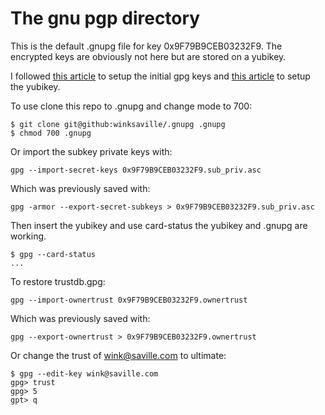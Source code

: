 # The gnu pgp directory

This is the default .gnupg file for key 0x9F79B9CEB03232F9. The
encrypted keys are obviously not here but are stored on a yubikey.

I followed [this article](https://blog.eleven-labs.com/en/openpgp-almost-perfect-key-pair-part-1/) to setup the initial gpg keys and
[this article](https://blog.eleven-labs.com/en/openpgp-secret-keys-yubikey-part-2/)
to setup the yubikey.

To use clone this repo to .gnupg and change mode to 700:
```
$ git clone git@github:winksaville/.gnupg .gnupg
$ chmod 700 .gnupg
```
Or import the subkey private keys with:
```
gpg --import-secret-keys 0x9F79B9CEB03232F9.sub_priv.asc
```
Which was previously saved with:
```
gpg -armor --export-secret-subkeys > 0x9F79B9CEB03232F9.sub_priv.asc
```
Then insert the yubikey and use card-status the
yubikey and .gnupg are working.
```
$ gpg --card-status
...
```
To restore trustdb.gpg:
```
gpg --import-ownertrust 0x9F79B9CEB03232F9.ownertrust
```
Which was previously saved with:
```
gpg --export-ownertrust > 0x9F79B9CEB03232F9.ownertrust
```
Or change the trust of wink@saville.com to ultimate:
```
$ gpg --edit-key wink@saville.com
gpg> trust
gpg> 5
gpt> q
```
